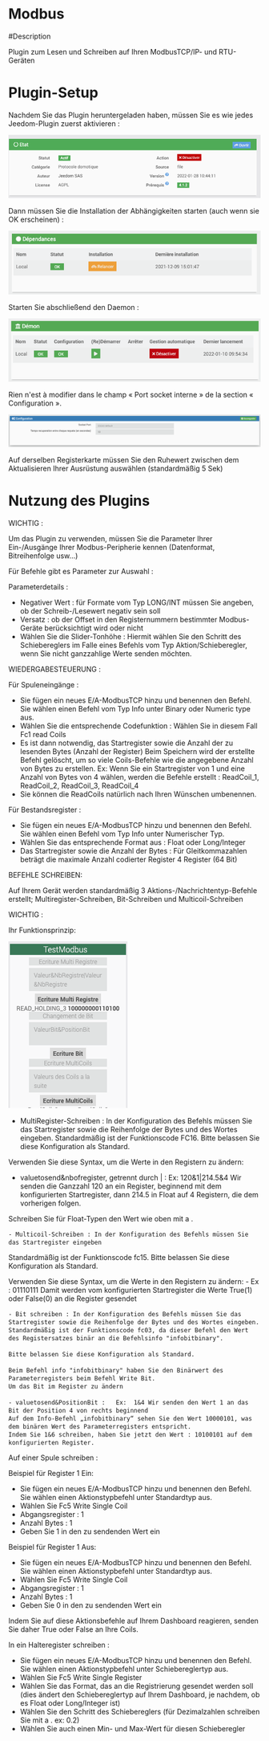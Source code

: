 # Modbus

#Description

Plugin zum Lesen und Schreiben auf Ihren ModbusTCP/IP- und RTU-Geräten



# Plugin-Setup

Nachdem Sie das Plugin heruntergeladen haben, müssen Sie es wie jedes Jeedom-Plugin zuerst aktivieren :

![config](../images/ModbusActiv.png)

Dann müssen Sie die Installation der Abhängigkeiten starten (auch wenn sie OK erscheinen) :

![dependances](../images/ModbusDep.png)

Starten Sie abschließend den Daemon :

![demon](../images/ModbusDemon.png)

Rien n'est à modifier dans le champ « Port socket interne » de la section « Configuration ».

![socket](../images/ModbusConfig.png)

Auf derselben Registerkarte müssen Sie den Ruhewert zwischen dem Aktualisieren Ihrer Ausrüstung auswählen (standardmäßig 5 Sek)




# Nutzung des Plugins


WICHTIG :

Um das Plugin zu verwenden, müssen Sie die Parameter Ihrer Ein-/Ausgänge Ihrer Modbus-Peripherie kennen (Datenformat, Bitreihenfolge usw...)

Für Befehle gibt es Parameter zur Auswahl :

Parameterdetails :
- Negativer Wert : für Formate vom Typ LONG/INT müssen Sie angeben, ob der Schreib-/Lesewert negativ sein soll
- Versatz : ob der Offset in den Registernummern bestimmter Modbus-Geräte berücksichtigt wird oder nicht
- Wählen Sie die Slider-Tonhöhe : Hiermit wählen Sie den Schritt des Schiebereglers im Falle eines Befehls vom Typ Aktion/Schieberegler, wenn Sie nicht ganzzahlige Werte senden möchten.




WIEDERGABESTEUERUNG :

Für Spuleneingänge :  
  - Sie fügen ein neues E/A-ModbusTCP hinzu und benennen den Befehl. Sie wählen einen Befehl vom Typ Info unter Binary oder Numeric type aus.
  - Wählen Sie die entsprechende Codefunktion : Wählen Sie in diesem Fall Fc1 read Coils
  - Es ist dann notwendig, das Startregister sowie die Anzahl der zu lesenden Bytes (Anzahl der Register)
  Beim Speichern wird der erstellte Befehl gelöscht, um so viele Coils-Befehle wie die angegebene Anzahl von Bytes zu erstellen.
  Ex: Wenn Sie ein Startregister von 1 und eine Anzahl von Bytes von 4 wählen, werden die Befehle erstellt : ReadCoil_1, ReadCoil_2, ReadCoil_3, ReadCoil_4
  - Sie können die ReadCoils natürlich nach Ihren Wünschen umbenennen.



  Für Bestandsregister :
  - Sie fügen ein neues E/A-ModbusTCP hinzu und benennen den Befehl. Sie wählen einen Befehl vom Typ Info unter Numerischer Typ.
  - Wählen Sie das entsprechende Format aus : Float oder Long/Integer
  - Das Startregister sowie die Anzahl der Bytes : Für Gleitkommazahlen beträgt die maximale Anzahl codierter Register 4 Register (64 Bit)



BEFEHLE SCHREIBEN:

 Auf Ihrem Gerät werden standardmäßig 3 Aktions-/Nachrichtentyp-Befehle erstellt; Multiregister-Schreiben, Bit-Schreiben und Multicoil-Schreiben


WICHTIG :


 Ihr Funktionsprinzip:



![cmdEcritures](../images/modbusCmdsEcritures.png)




  - MultiRegister-Schreiben : In der Konfiguration des Befehls müssen Sie das Startregister sowie die Reihenfolge der Bytes und des Wortes eingeben.
  Standardmäßig ist der Funktionscode FC16. Bitte belassen Sie diese Konfiguration als Standard.

  Verwenden Sie diese Syntax, um die Werte in den Registern zu ändern:
  - valuetosend&nbofregister, getrennt durch | :   Ex:  120&1|214.5&4 Wir senden die Ganzzahl 120 an ein Register, beginnend mit dem konfigurierten Startregister,
  dann 214.5 in Float auf 4 Registern, die dem vorherigen folgen.

  Schreiben Sie für Float-Typen den Wert wie oben mit a .



    - Multicoil-Schreiben : In der Konfiguration des Befehls müssen Sie das Startregister eingeben
   Standardmäßig ist der Funktionscode fc15. Bitte belassen Sie diese Konfiguration als Standard.

   Verwenden Sie diese Syntax, um die Werte in den Registern zu ändern:
    -  Ex : 01110111 Damit werden vom konfigurierten Startregister die Werte True(1) oder False(0) an die Register gesendet




    - Bit schreiben : In der Konfiguration des Befehls müssen Sie das Startregister sowie die Reihenfolge der Bytes und des Wortes eingeben.
    Standardmäßig ist der Funktionscode fc03, da dieser Befehl den Wert des Registersatzes binär an die Befehlsinfo "infobitbinary".

    Bitte belassen Sie diese Konfiguration als Standard.

    Beim Befehl info "infobitbinary" haben Sie den Binärwert des Parameterregisters beim Befehl Write Bit.
    Um das Bit im Register zu ändern

    - valuetosend&PositionBit :   Ex:  1&4 Wir senden den Wert 1 an das Bit der Position 4 von rechts beginnend
    Auf dem Info-Befehl „infobitbinary“ sehen Sie den Wert 10000101, was dem binären Wert des Parameterregisters entspricht.
    Indem Sie 1&6 schreiben, haben Sie jetzt den Wert : 10100101 auf dem konfigurierten Register.








Auf einer Spule schreiben :

  Beispiel für Register 1 Ein:
  - Sie fügen ein neues E/A-ModbusTCP hinzu und benennen den Befehl. Sie wählen einen Aktionstypbefehl unter Standardtyp aus.
  - Wählen Sie Fc5 Write Single Coil
  - Abgangsregister : 1
  - Anzahl Bytes : 1
  - Geben Sie 1 in den zu sendenden Wert ein

  Beispiel für Register 1 Aus:
  - Sie fügen ein neues E/A-ModbusTCP hinzu und benennen den Befehl. Sie wählen einen Aktionstypbefehl unter Standardtyp aus.
  - Wählen Sie Fc5 Write Single Coil
  - Abgangsregister : 1
  - Anzahl Bytes : 1
  - Geben Sie 0 in den zu sendenden Wert ein


Indem Sie auf diese Aktionsbefehle auf Ihrem Dashboard reagieren, senden Sie daher True oder False an Ihre Coils.




In ein Halteregister schreiben :

 - Sie fügen ein neues E/A-ModbusTCP hinzu und benennen den Befehl. Sie wählen einen Aktionstypbefehl unter Schiebereglertyp aus.
 - Wählen Sie Fc5 Write Single Register
 - Wählen Sie das Format, das an die Registrierung gesendet werden soll (dies ändert den Schiebereglertyp auf Ihrem Dashboard, je nachdem, ob es Float oder Long/Integer ist)
 - Wählen Sie den Schritt des Schiebereglers (für Dezimalzahlen schreiben Sie mit a .   ex: 0.2)
 - Wählen Sie auch einen Min- und Max-Wert für diesen Schieberegler
